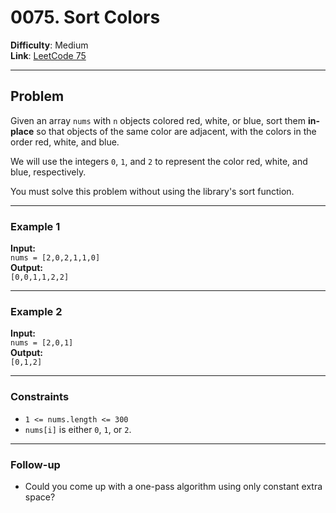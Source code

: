 # 0075. Sort Colors

**Difficulty**: Medium  
**Link**: [LeetCode 75](https://leetcode.com/problems/sort-colors/)

---

## Problem

Given an array `nums` with `n` objects colored red, white, or blue, sort them **in-place** so that objects of the same color are adjacent, with the colors in the order red, white, and blue.

We will use the integers `0`, `1`, and `2` to represent the color red, white, and blue, respectively.

You must solve this problem without using the library's sort function.

---

### Example 1

**Input:**  
`nums = [2,0,2,1,1,0]`  
**Output:**  
`[0,0,1,1,2,2]`

---

### Example 2

**Input:**  
`nums = [2,0,1]`  
**Output:**  
`[0,1,2]`

---

### Constraints

- `1 <= nums.length <= 300`  
- `nums[i]` is either `0`, `1`, or `2`.

---

### Follow-up

- Could you come up with a one-pass algorithm using only constant extra space?


